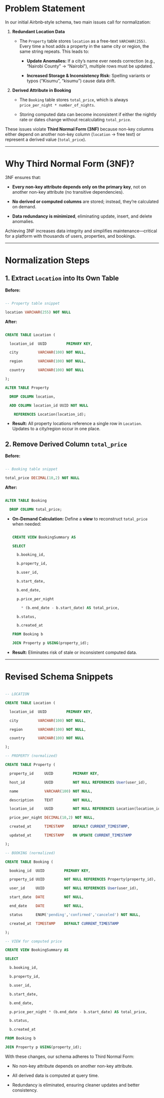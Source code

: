 <!-----
explaining the reason and steps for normalization
----->


# Problem Statement

In our initial Airbnb‐style schema, two main issues call for normalization:

1. **Redundant Location Data**  

   - The `Property` table stores `location` as a free-text `VARCHAR(255)`. Every time a host adds a property in the same city or region, the same string repeats. This leads to:  

     - **Update Anomalies:** If a city’s name ever needs correction (e.g., “Nairobi County” → “Nairobi”), multiple rows must be updated.  

     - **Increased Storage & Inconsistency Risk:** Spelling variants or typos (“Kisumu”, “kisumu”) cause data drift.

2. **Derived Attribute in Booking**  

   - The `Booking` table stores `total_price`, which is always `price_per_night * number_of_nights`.  

   - Storing computed data can become inconsistent if either the nightly rate or dates change without recalculating `total_price`.

These issues violate **Third Normal Form (3NF)** because non-key columns either depend on another non-key column (`location` → free text) or represent a derived value (`total_price`).  

---

# Why Third Normal Form (3NF)?

3NF ensures that:

- **Every non-key attribute depends only on the primary key**, not on another non-key attribute (no transitive dependencies).  

- **No derived or computed columns** are stored; instead, they’re calculated on demand.  

- **Data redundancy is minimized**, eliminating update, insert, and delete anomalies.

Achieving 3NF increases data integrity and simplifies maintenance—critical for a platform with thousands of users, properties, and bookings.

---

# Normalization Steps

## 1. Extract `Location` into Its Own Table

**Before:**  

```sql

-- Property table snippet

location VARCHAR(255) NOT NULL

```

**After:**  

```sql

CREATE TABLE Location (

  location_id  UUID         PRIMARY KEY,

  city         VARCHAR(100) NOT NULL,

  region       VARCHAR(100) NOT NULL,

  country      VARCHAR(100) NOT NULL

);

ALTER TABLE Property

  DROP COLUMN location,

  ADD COLUMN location_id UUID NOT NULL

    REFERENCES Location(location_id);

```

- **Result:** All property locations reference a single row in `Location`. Updates to a city/region occur in one place.

## 2. Remove Derived Column `total_price`

**Before:**  

```sql

-- Booking table snippet

total_price DECIMAL(10,2) NOT NULL

```

**After:**  

```sql

ALTER TABLE Booking

  DROP COLUMN total_price;

```

- **On-Demand Calculation:** Define a **view** to reconstruct `total_price` when needed:

  ```sql

  CREATE VIEW BookingSummary AS

  SELECT

    b.booking_id,

    b.property_id,

    b.user_id,

    b.start_date,

    b.end_date,

    p.price_per_night

      * (b.end_date - b.start_date) AS total_price,

    b.status,

    b.created_at

  FROM Booking b

  JOIN Property p USING(property_id);

  ```

- **Result:** Eliminates risk of stale or inconsistent computed data.

---

# Revised Schema Snippets

```sql

-- LOCATION

CREATE TABLE Location (

  location_id  UUID         PRIMARY KEY,

  city         VARCHAR(100) NOT NULL,

  region       VARCHAR(100) NOT NULL,

  country      VARCHAR(100) NOT NULL

);

-- PROPERTY (normalized)

CREATE TABLE Property (

  property_id     UUID         PRIMARY KEY,

  host_id         UUID         NOT NULL REFERENCES User(user_id),

  name            VARCHAR(100) NOT NULL,

  description     TEXT         NOT NULL,

  location_id     UUID         NOT NULL REFERENCES Location(location_id),

  price_per_night DECIMAL(10,2) NOT NULL,

  created_at      TIMESTAMP    DEFAULT CURRENT_TIMESTAMP,

  updated_at      TIMESTAMP    ON UPDATE CURRENT_TIMESTAMP

);

-- BOOKING (normalized)

CREATE TABLE Booking (

  booking_id  UUID         PRIMARY KEY,

  property_id UUID         NOT NULL REFERENCES Property(property_id),

  user_id     UUID         NOT NULL REFERENCES User(user_id),

  start_date  DATE         NOT NULL,

  end_date    DATE         NOT NULL,

  status      ENUM('pending','confirmed','canceled') NOT NULL,

  created_at  TIMESTAMP    DEFAULT CURRENT_TIMESTAMP

);

-- VIEW for computed price

CREATE VIEW BookingSummary AS

SELECT

  b.booking_id,

  b.property_id,

  b.user_id,

  b.start_date,

  b.end_date,

  p.price_per_night * (b.end_date - b.start_date) AS total_price,

  b.status,

  b.created_at

FROM Booking b

JOIN Property p USING(property_id);

```

With these changes, our schema adheres to Third Normal Form:  

- No non-key attribute depends on another non-key attribute.  

- All derived data is computed at query time.  

- Redundancy is eliminated, ensuring cleaner updates and better consistency.
